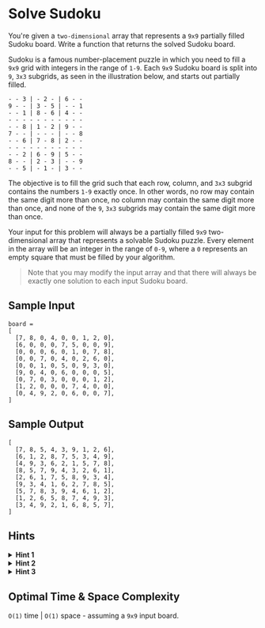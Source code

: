 # Solve Sudoku

You're given a `two-dimensional` array that represents a `9x9` partially filled Sudoku board. Write a function that returns the solved Sudoku board.

Sudoku is a famous number-placement puzzle in which you need to fill a `9x9` grid with integers in the range of `1-9`. Each `9x9` Sudoku board is split into `9`, `3x3` subgrids, as seen in the illustration below, and starts out partially filled.

```plaintext
- - 3 | - 2 - | 6 - - 
9 - - | 3 - 5 | - - 1 
- - 1 | 8 - 6 | 4 - -
- - - - - - - - - - - 
- - 8 | 1 - 2 | 9 - -
7 - - | - - - | - - 8 
- - 6 | 7 - 8 | 2 - -
- - - - - - - - - - -
- - 2 | 6 - 9 | 5 - - 
8 - - | 2 - 3 | - - 9
- - 5 | - 1 - | 3 - -
```

The objective is to fill the grid such that each row, column, and `3x3` subgrid contains the numbers `1-9` exactly once. In other words, no row may contain the same digit more than once, no column may contain the same digit more than once, and none of the `9`, `3x3` subgrids may contain the same digit more than once.

Your input for this problem will always be a partially filled `9x9` two-dimensional array that represents a solvable Sudoku puzzle. Every element in the array will be an integer in the range of `0-9`, where a `0` represents an empty square that must be filled by your algorithm.

> Note that you may modify the input array and that there will always be exactly one solution to each input Sudoku board.

## Sample Input

```plaintext
board = 
[
  [7, 8, 0, 4, 0, 0, 1, 2, 0],
  [6, 0, 0, 0, 7, 5, 0, 0, 9],
  [0, 0, 0, 6, 0, 1, 0, 7, 8],
  [0, 0, 7, 0, 4, 0, 2, 6, 0],
  [0, 0, 1, 0, 5, 0, 9, 3, 0],
  [9, 0, 4, 0, 6, 0, 0, 0, 5],
  [0, 7, 0, 3, 0, 0, 0, 1, 2],
  [1, 2, 0, 0, 0, 7, 4, 0, 0],
  [0, 4, 9, 2, 0, 6, 0, 0, 7],
]
```

## Sample Output

```plaintext
[
  [7, 8, 5, 4, 3, 9, 1, 2, 6],
  [6, 1, 2, 8, 7, 5, 3, 4, 9],
  [4, 9, 3, 6, 2, 1, 5, 7, 8],
  [8, 5, 7, 9, 4, 3, 2, 6, 1],
  [2, 6, 1, 7, 5, 8, 9, 3, 4],
  [9, 3, 4, 1, 6, 2, 7, 8, 5],
  [5, 7, 8, 3, 9, 4, 6, 1, 2],
  [1, 2, 6, 5, 8, 7, 4, 9, 3],
  [3, 4, 9, 2, 1, 6, 8, 5, 7],
]
```

## Hints

<details>
<summary><b>Hint 1</b></summary>

The brute-force approach to this problem is to generate every possible Sudoku board and to check each one until you find one that's valid. The issue with this approach is that there are `9^81` possible `9x9` Sudoku boards. This is an extremely large number, which makes it practically impossible to take this approach. How can you avoid generating every possible Sudoku board?

</details>

<details>
<summary><b>Hint 2</b></summary>

Keep in mind that a Sudoku board doesn't need to be entirely filled to figure out if it's invalid and won't lead to a solution. Try generating partially filled Sudoku boards until they become invalid, thereby abandoning solutions that will never lead to a properly solved board.

</details>

<details>
<summary><b>Hint 3</b></summary>

The method described in `Hint #2` is more formally known as backtracking. This involves attempting to place digits into empty positions in the Sudoku board and checking at each insertion if that newly inserted digit makes the Sudoku board invalid. If it does, then you try to insert another digit until you find one that doesn't invalidate the board. If it doesn't invalidate the board, you temporarily place that digit and continue to try to solve the rest of the board. If you ever reach a position where there are no valid digits to be inserted (every digit placed in that position leads to an invalid board), that means that one of the previously inserted digits is incorrect. Thus, you must backtrack and change previously placed digits. For more details on this approach, refer to the Conceptual Overview section of this question's video explanation.

</details>

## Optimal Time & Space Complexity

`O(1)` time | `O(1)` space - assuming a `9x9` input board.
